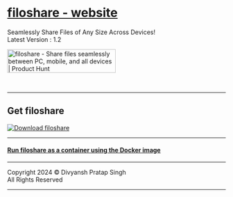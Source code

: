 # [filoshare - website](https://dev-divyansh.github.io/filoshare)
Seamlessly Share Files of Any Size Across Devices!
<br/>
Latest Version : 1.2
<br/>

<a href="https://www.producthunt.com/posts/filoshare?utm_source=badge-featured&utm_medium=badge&utm_souce=badge-filoshare" target="_blank"><img src="https://api.producthunt.com/widgets/embed-image/v1/featured.svg?post_id=440791&theme=light" alt="filoshare - Share&#0032;files&#0032;seamlessly&#0032;between&#0032;PC&#0044;&#0032;mobile&#0044;&#0032;and&#0032;all&#0032;devices | Product Hunt" style="width: 250px; height: 54px;" width="250" height="54" /></a>

<br/>


<!-- [Website](https://dev-divyansh.github.io/filoshare/) -->
<hr>

## Get filoshare

[![Download filoshare](https://a.fsdn.com/con/app/sf-download-button)](https://sourceforge.net/projects/filoshare/files/latest/download)

<hr>


#### [Run filoshare as a container using the Docker image](https://hub.docker.com/r/devdivyansh/filoshare)

<hr>
Copyright 2024 ©️ Divyansh Pratap Singh
<br/>
All Rights Reserved
<hr>
